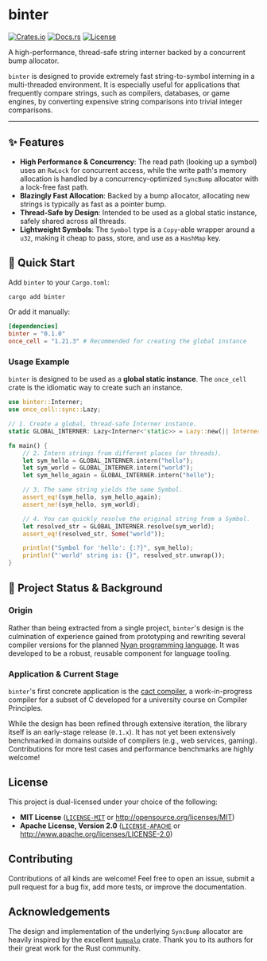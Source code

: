 # binter

[![Crates.io](https://img.shields.io/crates/v/binter.svg)](https://crates.io/crates/binter)
[![Docs.rs](https://docs.rs/binter/badge.svg)](https://docs.rs/binter)
[![License](https://img.shields.io/crates/l/binter.svg)](https://github.com/Karesis/binter/blob/main/LICENSE-MIT)

A high-performance, thread-safe string interner backed by a concurrent bump allocator.

`binter` is designed to provide extremely fast string-to-symbol interning in a multi-threaded environment. It is especially useful for applications that frequently compare strings, such as compilers, databases, or game engines, by converting expensive string comparisons into trivial integer comparisons.

---

## ✨ Features

* **High Performance & Concurrency**: The read path (looking up a symbol) uses an `RwLock` for concurrent access, while the write path's memory allocation is handled by a concurrency-optimized `SyncBump` allocator with a lock-free fast path.
* **Blazingly Fast Allocation**: Backed by a bump allocator, allocating new strings is typically as fast as a pointer bump.
* **Thread-Safe by Design**: Intended to be used as a global static instance, safely shared across all threads.
* **Lightweight Symbols**: The `Symbol` type is a `Copy`-able wrapper around a `u32`, making it cheap to pass, store, and use as a `HashMap` key.

## 🚀 Quick Start

Add `binter` to your `Cargo.toml`:

```bash
cargo add binter
```

Or add it manually:

```toml
[dependencies]
binter = "0.1.0"
once_cell = "1.21.3" # Recommended for creating the global instance
```

### Usage Example

`binter` is designed to be used as a **global static instance**. The `once_cell` crate is the idiomatic way to create such an instance.

```rust
use binter::Interner;
use once_cell::sync::Lazy;

// 1. Create a global, thread-safe Interner instance.
static GLOBAL_INTERNER: Lazy<Interner<'static>> = Lazy::new(|| Interner::with_capacity(1024));

fn main() {
    // 2. Intern strings from different places (or threads).
    let sym_hello = GLOBAL_INTERNER.intern("hello");
    let sym_world = GLOBAL_INTERNER.intern("world");
    let sym_hello_again = GLOBAL_INTERNER.intern("hello");

    // 3. The same string yields the same Symbol.
    assert_eq!(sym_hello, sym_hello_again);
    assert_ne!(sym_hello, sym_world);

    // 4. You can quickly resolve the original string from a Symbol.
    let resolved_str = GLOBAL_INTERNER.resolve(sym_world);
    assert_eq!(resolved_str, Some("world"));

    println!("Symbol for 'hello': {:?}", sym_hello);
    println!("'world' string is: {}", resolved_str.unwrap());
}
```

## 📜 Project Status & Background

### Origin

Rather than being extracted from a single project, `binter`'s design is the culmination of experience gained from prototyping and rewriting several compiler versions for the planned [Nyan programming language](https://github.com/Karesis/nyan-lang). It was developed to be a robust, reusable component for language tooling.

### Application & Current Stage

`binter`'s first concrete application is the [cact compiler](https://github.com/Karesis/cact), a work-in-progress compiler for a subset of C developed for a university course on Compiler Principles.

While the design has been refined through extensive iteration, the library itself is an early-stage release (`0.1.x`). It has not yet been extensively benchmarked in domains outside of compilers (e.g., web services, gaming). Contributions for more test cases and performance benchmarks are highly welcome!

## License

This project is dual-licensed under your choice of the following:

* **MIT License** ([`LICENSE-MIT`](LICENSE-MIT) or http://opensource.org/licenses/MIT)
* **Apache License, Version 2.0** ([`LICENSE-APACHE`](LICENSE-APACHE) or http://www.apache.org/licenses/LICENSE-2.0)

## Contributing

Contributions of all kinds are welcome! Feel free to open an issue, submit a pull request for a bug fix, add more tests, or improve the documentation.

## Acknowledgements

The design and implementation of the underlying `SyncBump` allocator are heavily inspired by the excellent [`bumpalo`](https://github.com/rust-lang/bumpalo) crate. Thank you to its authors for their great work for the Rust community.